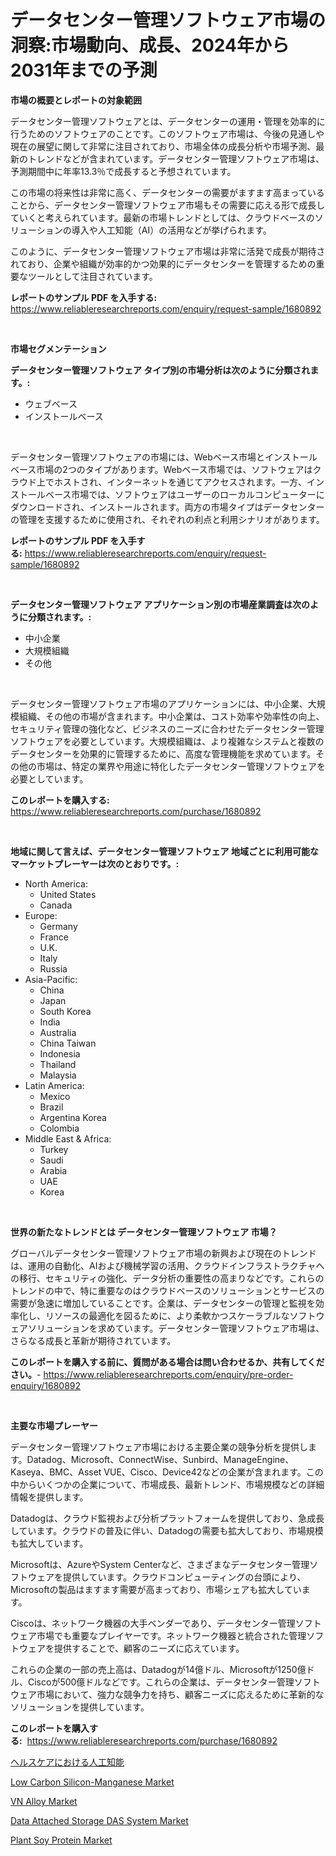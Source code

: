 <p><h1>データセンター管理ソフトウェア市場の洞察:市場動向、成長、2024年から2031年までの予測</h1></p><p><strong>市場の概要とレポートの対象範囲</strong></p>
<p><p>データセンター管理ソフトウェアとは、データセンターの運用・管理を効率的に行うためのソフトウェアのことです。このソフトウェア市場は、今後の見通しや現在の展望に関して非常に注目されており、市場全体の成長分析や市場予測、最新のトレンドなどが含まれています。データセンター管理ソフトウェア市場は、予測期間中に年率13.3％で成長すると予想されています。</p><p>この市場の将来性は非常に高く、データセンターの需要がますます高まっていることから、データセンター管理ソフトウェア市場もその需要に応える形で成長していくと考えられています。最新の市場トレンドとしては、クラウドベースのソリューションの導入や人工知能（AI）の活用などが挙げられます。</p><p>このように、データセンター管理ソフトウェア市場は非常に活発で成長が期待されており、企業や組織が効率的かつ効果的にデータセンターを管理するための重要なツールとして注目されています。</p></p>
<p><strong>レポートのサンプル PDF を入手する:</strong> <a href="https://www.reliableresearchreports.com/enquiry/request-sample/1680892">https://www.reliableresearchreports.com/enquiry/request-sample/1680892</a></p>
<p>&nbsp;</p>
<p><strong>市場セグメンテーション</strong></p>
<p><strong>データセンター管理ソフトウェア タイプ別の市場分析は次のように分類されます。:</strong></p>
<p><ul><li>ウェブベース</li><li>インストールベース</li></ul></p>
<p>&nbsp;</p>
<p><p>データセンター管理ソフトウェアの市場には、Webベース市場とインストールベース市場の2つのタイプがあります。Webベース市場では、ソフトウェアはクラウド上でホストされ、インターネットを通じてアクセスされます。一方、インストールベース市場では、ソフトウェアはユーザーのローカルコンピューターにダウンロードされ、インストールされます。両方の市場タイプはデータセンターの管理を支援するために使用され、それぞれの利点と利用シナリオがあります。</p></p>
<p><strong>レポートのサンプル PDF を入手する:</strong>&nbsp;<a href="https://www.reliableresearchreports.com/enquiry/request-sample/1680892">https://www.reliableresearchreports.com/enquiry/request-sample/1680892</a></p>
<p>&nbsp;</p>
<p><strong> データセンター管理ソフトウェア アプリケーション別の市場産業調査は次のように分類されます。:</strong></p>
<p><ul><li>中小企業</li><li>大規模組織</li><li>その他</li></ul></p>
<p>&nbsp;</p>
<p><p>データセンター管理ソフトウェア市場のアプリケーションには、中小企業、大規模組織、その他の市場が含まれます。中小企業は、コスト効率や効率性の向上、セキュリティ管理の強化など、ビジネスのニーズに合わせたデータセンター管理ソフトウェアを必要としています。大規模組織は、より複雑なシステムと複数のデータセンターを効果的に管理するために、高度な管理機能を求めています。その他の市場は、特定の業界や用途に特化したデータセンター管理ソフトウェアを必要としています。</p></p>
<p><strong>このレポートを購入する:</strong>&nbsp; <a href="https://www.reliableresearchreports.com/purchase/1680892">https://www.reliableresearchreports.com/purchase/1680892</a></p>
<p>&nbsp;</p>
<p><strong>地域に関して言えば、データセンター管理ソフトウェア 地域ごとに利用可能なマーケットプレーヤーは次のとおりです。:</strong></p>
<p><ul>
    <li>
        North America:
        <ul>
            <li>United States</li>
            <li>Canada</li>
        </ul>
    </li>
    <li>
        Europe:
        <ul>
            <li>Germany</li>
            <li>France</li>
            <li>U.K.</li>
            <li>Italy</li>
            <li>Russia</li>
        </ul>
    </li>
    <li>
        Asia-Pacific:
        <ul>
            <li>China</li>
            <li>Japan</li>
            <li>South Korea</li>
            <li>India</li>
            <li>Australia</li>
            <li>China Taiwan</li>
            <li>Indonesia</li>
            <li>Thailand</li>
            <li>Malaysia</li>
        </ul>
    </li>
    <li>
        Latin America:
        <ul>
            <li>Mexico</li>
            <li>Brazil</li>
            <li>Argentina Korea</li>
            <li>Colombia</li>
        </ul>
    </li>
    <li>
        Middle East & Africa:
        <ul>
            <li>Turkey</li>
            <li>Saudi</li>
            <li>Arabia</li>
            <li>UAE</li>
            <li>Korea</li>
        </ul>
    </li>
    </ul></p>
<p>&nbsp;</p>
<p><strong>世界の新たなトレンドとは データセンター管理ソフトウェア 市場？</strong></p>
<p><p>グローバルデータセンター管理ソフトウェア市場の新興および現在のトレンドは、運用の自動化、AIおよび機械学習の活用、クラウドインフラストラクチャへの移行、セキュリティの強化、データ分析の重要性の高まりなどです。これらのトレンドの中で、特に重要なのはクラウドベースのソリューションとサービスの需要が急速に増加していることです。企業は、データセンターの管理と監視を効率化し、リソースの最適化を図るために、より柔軟かつスケーラブルなソフトウェアソリューションを求めています。データセンター管理ソフトウェア市場は、さらなる成長と革新が期待されています。</p></p>
<p><strong>このレポートを購入する前に、質問がある場合は問い合わせるか、共有してください。</strong>- <a href="https://www.reliableresearchreports.com/enquiry/pre-order-enquiry/1680892">https://www.reliableresearchreports.com/enquiry/pre-order-enquiry/1680892</a></p>
<p>&nbsp;</p>
<p><strong>主要な市場プレーヤー</strong></p>
<p><p>データセンター管理ソフトウェア市場における主要企業の競争分析を提供します。Datadog、Microsoft、ConnectWise、Sunbird、ManageEngine、Kaseya、BMC、Asset VUE、Cisco、Device42などの企業が含まれます。この中からいくつかの企業について、市場成長、最新トレンド、市場規模などの詳細情報を提供します。</p><p>Datadogは、クラウド監視および分析プラットフォームを提供しており、急成長しています。クラウドの普及に伴い、Datadogの需要も拡大しており、市場規模も拡大しています。</p><p>Microsoftは、AzureやSystem Centerなど、さまざまなデータセンター管理ソフトウェアを提供しています。クラウドコンピューティングの台頭により、Microsoftの製品はますます需要が高まっており、市場シェアも拡大しています。</p><p>Ciscoは、ネットワーク機器の大手ベンダーであり、データセンター管理ソフトウェア市場でも重要なプレイヤーです。ネットワーク機器と統合された管理ソフトウェアを提供することで、顧客のニーズに応えています。</p><p>これらの企業の一部の売上高は、Datadogが14億ドル、Microsoftが1250億ドル、Ciscoが500億ドルなどです。これらの企業は、データセンター管理ソフトウェア市場において、強力な競争力を持ち、顧客ニーズに応えるために革新的なソリューションを提供しています。</p></p>
<p><strong>このレポートを購入する:</strong>&nbsp;&nbsp;<a href="https://www.reliableresearchreports.com/purchase/1680892">https://www.reliableresearchreports.com/purchase/1680892</a></p>
<p><p><a href="https://github.com/zjkmgcs938405/Market-Research-Report-List-1/blob/main/35747851539.md">ヘルスケアにおける人工知能</a></p><p><a href="https://github.com/vimar16th/Market-Research-Report-List-3/blob/main/low-carbon-silicon-manganese-market.md">Low Carbon Silicon-Manganese Market</a></p><p><a href="https://github.com/luckyshygirl/Market-Research-Report-List-3/blob/main/vn-alloy-market.md">VN Alloy Market</a></p><p><a href="https://shimmer-gardenia-37a.notion.site/Data-Attached-Storage-DAS-System-Market-A-Comprehensive-Report-of-its-Market-Share-Growth-Trends--0536efdbbc0e43b1b946c4993ce62d34">Data Attached Storage DAS System Market</a></p><p><a href="https://view.publitas.com/reportprime-1/plant-soy-protein-market-a-comprehensive-report-of-its-market-share-growth-trends-2024-2031/">Plant Soy Protein Market</a></p></p>